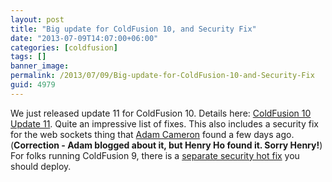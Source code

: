 ```yaml
---
layout: post
title: "Big update for ColdFusion 10, and Security Fix"
date: "2013-07-09T14:07:00+06:00"
categories: [coldfusion]
tags: []
banner_image: 
permalink: /2013/07/09/Big-update-for-ColdFusion-10-and-Security-Fix
guid: 4979
---
```


We just released update 11 for ColdFusion 10. Details here: <a href="http://helpx.adobe.com/coldfusion/kb/coldfusion-10-update-11.html">ColdFusion 10 Update 11</a>. Quite an impressive list of fixes. This also includes a security fix for the web sockets thing that <a href="http://cfmlblog.adamcameron.me/2013/06/web-socket-security-issue-risk.html">Adam Cameron</a> found a few days ago. (<b>Correction - Adam blogged about it, but Henry Ho found it. Sorry Henry!</b>) For folks running ColdFusion 9, there is a <a href="http://www.adobe.com/support/security/bulletins/apsb13-19.html">separate security hot fix</a> you should deploy.